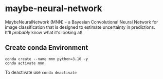 # maybe-neural-network
MaybeNeuralNetwork (MNN) - a Bayesian Convolutional Neural Network for image classification that is designed to estimate uncertainty in predictions. It'll *probably* know what it's looking at!

## Create conda Environment 
```
conda create --name mnn python=3.10 -y
conda activate mnn
```
To deactivate use `conda deactivate`
